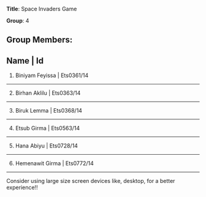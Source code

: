 **Title**: Space Invaders Game 

**Group**: 4

Group Members: 
------------------------------------------------------------------------------------------------------ 
   Name                   |          Id 
------------------------------------------------------------------------------------------------------ 
1. Biniyam Feyissa        |      Ets0361/14 
------------------------------------------------------------------------------------------------------ 
2. Birhan Aklilu          |      Ets0363/14
------------------------------------------------------------------------------------------------------
3. Biruk Lemma            |      Ets0368/14
------------------------------------------------------------------------------------------------------
4. Etsub Girma            |      Ets0563/14
------------------------------------------------------------------------------------------------------
5. Hana Abiyu             |      Ets0728/14
------------------------------------------------------------------------------------------------------
6. Hemenawit Girma        |      Ets0772/14
------------------------------------------------------------------------------------------------------

Consider using large size screen devices like, desktop, for a better experience!!
